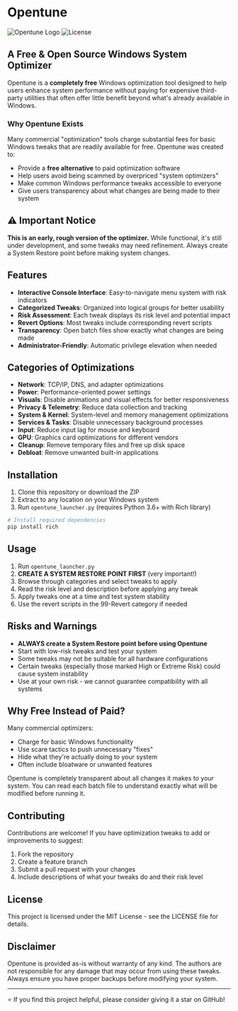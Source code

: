 # Opentune

![Opentune Logo](https://img.shields.io/badge/Opentune-Free%20Windows%20Optimizer-blue)
![License](https://img.shields.io/badge/License-MIT-green)

## A Free & Open Source Windows System Optimizer

Opentune is a **completely free** Windows optimization tool designed to help users enhance system performance without paying for expensive third-party utilities that often offer little benefit beyond what's already available in Windows.

### Why Opentune Exists

Many commercial "optimization" tools charge substantial fees for basic Windows tweaks that are readily available for free. Opentune was created to:

- Provide a **free alternative** to paid optimization software
- Help users avoid being scammed by overpriced "system optimizers" 
- Make common Windows performance tweaks accessible to everyone
- Give users transparency about what changes are being made to their system

## ⚠️ Important Notice

**This is an early, rough version of the optimizer.** While functional, it's still under development, and some tweaks may need refinement. Always create a System Restore point before making system changes.

## Features

- **Interactive Console Interface**: Easy-to-navigate menu system with risk indicators
- **Categorized Tweaks**: Organized into logical groups for better usability
- **Risk Assessment**: Each tweak displays its risk level and potential impact
- **Revert Options**: Most tweaks include corresponding revert scripts
- **Transparency**: Open batch files show exactly what changes are being made
- **Administrator-Friendly**: Automatic privilege elevation when needed

## Categories of Optimizations

- **Network**: TCP/IP, DNS, and adapter optimizations
- **Power**: Performance-oriented power settings
- **Visuals**: Disable animations and visual effects for better responsiveness
- **Privacy & Telemetry**: Reduce data collection and tracking
- **System & Kernel**: System-level and memory management optimizations
- **Services & Tasks**: Disable unnecessary background processes
- **Input**: Reduce input lag for mouse and keyboard
- **GPU**: Graphics card optimizations for different vendors
- **Cleanup**: Remove temporary files and free up disk space
- **Debloat**: Remove unwanted built-in applications

## Installation

1. Clone this repository or download the ZIP
2. Extract to any location on your Windows system
3. Run `opentune_launcher.py` (requires Python 3.6+ with Rich library)

```bash
# Install required dependencies
pip install rich
```

## Usage

1. Run `opentune_launcher.py`
2. **CREATE A SYSTEM RESTORE POINT FIRST** (very important!)
3. Browse through categories and select tweaks to apply
4. Read the risk level and description before applying any tweak
5. Apply tweaks one at a time and test system stability
6. Use the revert scripts in the 99-Revert category if needed

## Risks and Warnings

- **ALWAYS create a System Restore point before using Opentune**
- Start with low-risk tweaks and test your system
- Some tweaks may not be suitable for all hardware configurations
- Certain tweaks (especially those marked High or Extreme Risk) could cause system instability
- Use at your own risk - we cannot guarantee compatibility with all systems

## Why Free Instead of Paid?

Many commercial optimizers:
- Charge for basic Windows functionality
- Use scare tactics to push unnecessary "fixes"
- Hide what they're actually doing to your system
- Often include bloatware or unwanted features

Opentune is completely transparent about all changes it makes to your system. You can read each batch file to understand exactly what will be modified before running it.

## Contributing

Contributions are welcome! If you have optimization tweaks to add or improvements to suggest:

1. Fork the repository
2. Create a feature branch
3. Submit a pull request with your changes
4. Include descriptions of what your tweaks do and their risk level

## License

This project is licensed under the MIT License - see the LICENSE file for details.

## Disclaimer

Opentune is provided as-is without warranty of any kind. The authors are not responsible for any damage that may occur from using these tweaks. Always ensure you have proper backups before modifying your system.

---

⭐ If you find this project helpful, please consider giving it a star on GitHub!
